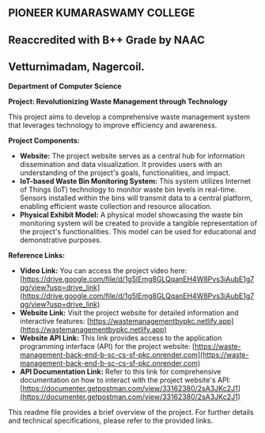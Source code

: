 ## PIONEER KUMARASWAMY COLLEGE
## Reaccredited with B++ Grade by NAAC
## Vetturnimadam, Nagercoil.

**Department of Computer Science**

**Project: Revolutionizing Waste Management through Technology**

This project aims to develop a comprehensive waste management system that leverages technology to improve efficiency and awareness. 

**Project Components:**

* **Website:** The project website serves as a central hub for information dissemination and data visualization. It provides users with an understanding of the project's goals, functionalities, and impact. 
* **IoT-based Waste Bin Monitoring System:** This system utilizes Internet of Things (IoT) technology to monitor waste bin levels in real-time. Sensors installed within the bins will transmit data to a central platform, enabling efficient waste collection and resource allocation.
* **Physical Exhibit Model:** A physical model showcasing the waste bin monitoring system will be created to provide a tangible representation of the project's functionalities. This model can be used for educational and demonstrative purposes.

**Reference Links:**

* **Video Link:** You can access the project video here: [https://drive.google.com/file/d/1g5IEmg8GLQqanEH4W8Pvs3iAubE1g7qg/view?usp=drive_link](https://drive.google.com/file/d/1g5IEmg8GLQqanEH4W8Pvs3iAubE1g7qg/view?usp=drive_link)
* **Website Link:** Visit the project website for detailed information and interactive features: [https://wastemanagementbypkc.netlify.app](https://wastemanagementbypkc.netlify.app)
* **Website API Link:** This link provides access to the application programming interface (API) for the project website: [https://waste-management-back-end-b-sc-cs-sf-pkc.onrender.com](https://waste-management-back-end-b-sc-cs-sf-pkc.onrender.com)
* **API Documentation Link:** Refer to this link for comprehensive documentation on how to interact with the project website's API: [https://documenter.getpostman.com/view/33162380/2sA3JKc2J1](https://documenter.getpostman.com/view/33162380/2sA3JKc2J1)


This readme file provides a brief overview of the project.  For further details and technical specifications, please refer to the provided links.
